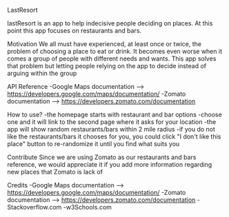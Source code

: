LastResort

lastResort is an app to help indecisive people deciding on places. At this point this app focuses on restaurants and bars. 


Motivation
We all must have experienced, at least once or twice, the problem of choosing a place to eat or drink. It becomes even worse when it comes a group of people with different needs and wants. This app solves that problem but letting people relying on the app to decide instead of arguing within the group

<!-- Screenshots
Include logo/demo screenshot etc. -->

API Reference
-Google Maps documentation --> https://developers.google.com/maps/documentation/
-Zomato documentation --> https://developers.zomato.com/documentation

How to use?
-the homepage starts with restaurant and bar options
-choose one and it will link to the second page where it asks for your location
-the app will show random restaurants/bars within 2 mile radius
-if you do not like the restaurants/bars it chooses for you, you could click "I don't like this place" button to re-randomize it until you find what suits you

Contribute
Since we are using Zomato as our restaurants and bars reference, we would appreciate it if you add more information regarding new places that Zomato is lack of

Credits
-Google Maps documentation --> https://developers.google.com/maps/documentation/
-Zomato documentation --> https://developers.zomato.com/documentation
-Stackoverflow.com
-w3Schools.com